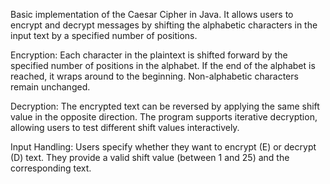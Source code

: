 Basic implementation of the Caesar Cipher in Java. It allows users to encrypt and decrypt messages by shifting 
the alphabetic characters in the input text by a specified number of positions.

Encryption:
   Each character in the plaintext is shifted forward by the specified number of positions in the alphabet.
   If the end of the alphabet is reached, it wraps around to the beginning. Non-alphabetic characters remain unchanged.

Decryption:
   The encrypted text can be reversed by applying the same shift value in the opposite direction.
   The program supports iterative decryption, allowing users to test different shift values interactively.

Input Handling:
   Users specify whether they want to encrypt (E) or decrypt (D) text.
   They provide a valid shift value (between 1 and 25) and the corresponding text.
